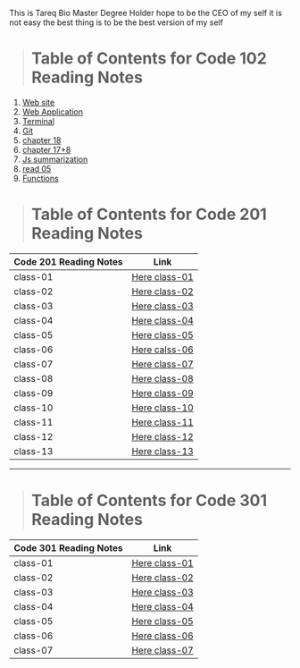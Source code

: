 This is Tareq Bio Master Degree Holder hope to be the CEO of my self it is not easy the best thing is to be the best version of my self


> # Table of Contents for Code 102 Reading Notes
1. [Web site](https://tareqmeg.github.io/reading-notes/02bweb)
2. [Web Application](https://tareqmeg.github.io/reading-notes/02bwebapp)
3. [Terminal](https://tareqmeg.github.io/reading-notes/02bterminal)
4. [Git](https://tareqmeg.github.io/reading-notes/02bgit)
5. [chapter 18](https://tareqmeg.github.io/reading-notes/ch18)
6. [chapter 17+8](https://tareqmeg.github.io/reading-notes/ch178)
7. [Js summarization](https://tareqmeg.github.io/reading-notes/js)
8. [read 05](https://tareqmeg.github.io/reading-notes/read05)
9. [Functions](https://tareqmeg.github.io/reading-notes/06a)


> # Table of Contents for Code 201 Reading Notes

Code 201 Reading Notes | Link 
------------ | ------------- 
class-01 |  [Here class-01](https://tareqmeg.github.io/reading-notes/class-01read)
class-02 |  [Here class-02](https://tareqmeg.github.io/reading-notes/class-02)
class-03 |  [Here class-03](https://tareqmeg.github.io/reading-notes/201/class03read)
class-04 | [Here class-04](201/class-04read.md)
class-05 | [Here class-05](201/class-05read.md)
class-06 | [Here calss-06](201/class-06read.md)
class-07 | [Here class-07](201/class-07read.md)
class-08 | [Here class-08](201/class-08read.md)
class-09 | [Here class-09](201/class-09read.md)
class-10 | [Here class-10](201/class-10read.md)
class-11 | [Here class-11](201/calss-11read.md)
class-12 | [Here class-12](201/class-12read.md)
class-13 | [Here class-13](201/class-13read.md)

----


> # Table of Contents for Code 301 Reading Notes

Code 301 Reading Notes | Link 
------------ | ------------- 
class-01 |  [Here class-01](https://tareqmeg.github.io/reading-notes/301/read-01)
class-02 |  [Here class-02](301/read-02.md)
class-03 |  [Here class-03](301/read-03.md)
class-04 |  [Here class-04](301/read-04.md)
class-05 |  [Here class-05](301/read-05.md)
class-06 |  [Here class-06](301/read-06.md)
class-07 |  [Here class-07](301/read-07.md)


